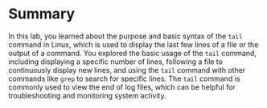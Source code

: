 # Summary

In this lab, you learned about the purpose and basic syntax of the `tail` command in Linux, which is used to display the last few lines of a file or the output of a command. You explored the basic usage of the `tail` command, including displaying a specific number of lines, following a file to continuously display new lines, and using the `tail` command with other commands like `grep` to search for specific lines. The `tail` command is commonly used to view the end of log files, which can be helpful for troubleshooting and monitoring system activity.
